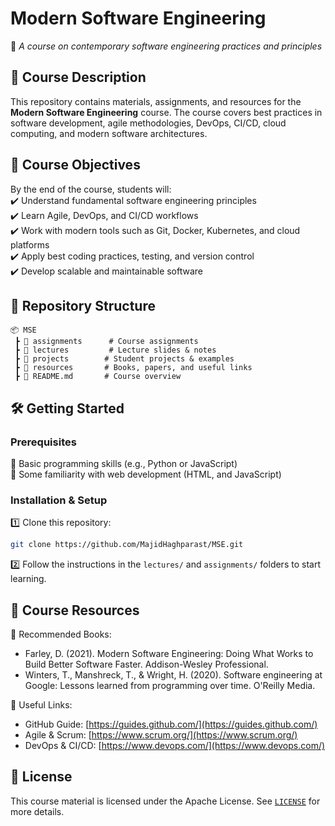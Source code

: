 # **Modern Software Engineering**  
📌 *A course on contemporary software engineering practices and principles*  

## 📖 **Course Description**  
This repository contains materials, assignments, and resources for the **Modern Software Engineering** course. The course covers best practices in software development, agile methodologies, DevOps, CI/CD, cloud computing, and modern software architectures.

## 📌 **Course Objectives**  
By the end of the course, students will:  
✔️ Understand fundamental software engineering principles  
✔️ Learn Agile, DevOps, and CI/CD workflows  
✔️ Work with modern tools such as Git, Docker, Kubernetes, and cloud platforms  
✔️ Apply best coding practices, testing, and version control  
✔️ Develop scalable and maintainable software  

## 📂 **Repository Structure**  
```
📦 MSE  
 ┣ 📁 assignments      # Course assignments
 ┣ 📁 lectures         # Lecture slides & notes  
 ┣ 📁 projects        # Student projects & examples  
 ┣ 📁 resources       # Books, papers, and useful links  
 ┣ 📜 README.md       # Course overview  
 ```

## 🛠 **Getting Started**  
### **Prerequisites**   
🔹 Basic programming skills (e.g., Python or JavaScript)  
🔹 Some familiarity with web development (HTML, and JavaScript)  


### **Installation & Setup**  
1️⃣ Clone this repository:  
   ```sh
   git clone https://github.com/MajidHaghparast/MSE.git
   ```  
2️⃣ Follow the instructions in the `lectures/` and `assignments/` folders to start learning.

## 🔗 **Course Resources**  
📌 Recommended Books:  
- Farley, D. (2021). Modern Software Engineering: Doing What Works to Build Better Software Faster. Addison-Wesley Professional.  
- Winters, T., Manshreck, T., & Wright, H. (2020). Software engineering at Google: Lessons learned from programming over time. O'Reilly Media.  

📌 Useful Links:  
- GitHub Guide: [https://guides.github.com/](https://guides.github.com/)  
- Agile & Scrum: [https://www.scrum.org/](https://www.scrum.org/)  
- DevOps & CI/CD: [https://www.devops.com/](https://www.devops.com/)  

## 📝 **License**  
This course material is licensed under the Apache License. See [`LICENSE`](LICENSE) for more details.
